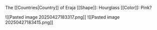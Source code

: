 The [[Countries|Country]] of Eraja
[[Shape]]: Hourglass
[[Color]]: Pink?

![[Pasted image 20250427183317.png]]
![[Pasted image 20250427183415.png]]